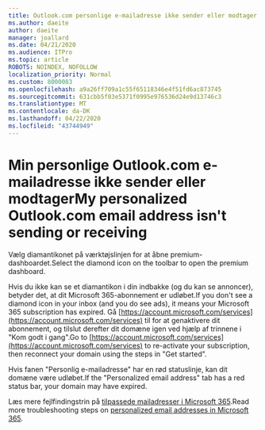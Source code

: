 ```yaml
---
title: Outlook.com personlige e-mailadresse ikke sender eller modtager
ms.author: daeite
author: daeite
manager: joallard
ms.date: 04/21/2020
ms.audience: ITPro
ms.topic: article
ROBOTS: NOINDEX, NOFOLLOW
localization_priority: Normal
ms.custom: 8000083
ms.openlocfilehash: a9a26ff709a1c55f65118346e4f51fd6ac873745
ms.sourcegitcommit: 631cbb5f03e5371f0995e976536d24e9d13746c3
ms.translationtype: MT
ms.contentlocale: da-DK
ms.lasthandoff: 04/22/2020
ms.locfileid: "43744949"
---
```

# <a name="my-personalized-outlookcom-email-address-isnt-sending-or-receiving"></a><span data-ttu-id="21a8c-102">Min personlige Outlook.com e-mailadresse ikke sender eller modtager</span><span class="sxs-lookup"><span data-stu-id="21a8c-102">My personalized Outlook.com email address isn't sending or receiving</span></span>

<span data-ttu-id="21a8c-103">Vælg diamantikonet på værktøjslinjen for at åbne premium-dashboardet.</span><span class="sxs-lookup"><span data-stu-id="21a8c-103">Select the diamond icon on the toolbar to open the premium dashboard.</span></span>

<span data-ttu-id="21a8c-104">Hvis du ikke kan se et diamantikon i din indbakke (og du kan se annoncer), betyder det, at dit Microsoft 365-abonnement er udløbet.</span><span class="sxs-lookup"><span data-stu-id="21a8c-104">If you don't see a diamond icon in your inbox (and you do see ads), it means your Microsoft 365 subscription has expired.</span></span> <span data-ttu-id="21a8c-105">Gå [https://account.microsoft.com/services](https://account.microsoft.com/services) til for at genaktivere dit abonnement, og tilslut derefter dit domæne igen ved hjælp af trinnene i "Kom godt i gang".</span><span class="sxs-lookup"><span data-stu-id="21a8c-105">Go to [https://account.microsoft.com/services](https://account.microsoft.com/services) to re-activate your subscription, then reconnect your domain using the steps in "Get started".</span></span>

<span data-ttu-id="21a8c-106">Hvis fanen "Personlig e-mailadresse" har en rød statuslinje, kan dit domæne være udløbet.</span><span class="sxs-lookup"><span data-stu-id="21a8c-106">If the "Personalized email address" tab has a red status bar, your domain may have expired.</span></span>

<span data-ttu-id="21a8c-107">Læs mere fejlfindingstrin på [tilpassede mailadresser i Microsoft 365](https://support.office.com/article/75416a58-b225-4c02-8c07-8979403b427b?wt.mc_id=Office_Outlook_com_Alchemy).</span><span class="sxs-lookup"><span data-stu-id="21a8c-107">Read more troubleshooting steps on [personalized email addresses in Microsoft 365](https://support.office.com/article/75416a58-b225-4c02-8c07-8979403b427b?wt.mc_id=Office_Outlook_com_Alchemy).</span></span>